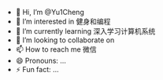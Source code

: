 - 👋 Hi, I’m @Yu1Cheng
- 👀 I’m interested in 健身和编程
- 🌱 I’m currently learning 深入学习计算机系统
- 💞️ I’m looking to collaborate on 
- 📫 How to reach me 微信
- 😄 Pronouns: ...
- ⚡ Fun fact: ...

<!---
Yu1Cheng/Yu1Cheng is a ✨ special ✨ repository because its `README.md` (this file) appears on your GitHub profile.
You can click the Preview link to take a look at your changes.
--->
